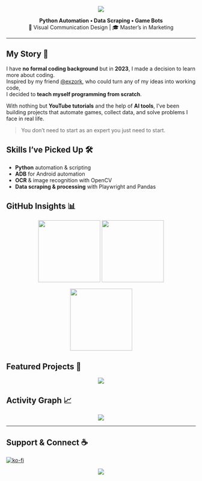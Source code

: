 <p align="center">
  <img src="https://capsule-render.vercel.app/api?type=waving&color=ff4d4d&height=200&section=header&text=BrayAlter&fontSize=50&fontColor=ffffff&animation=fadeIn&fontAlignY=35" />
</p>

<p align="center">
  <b>Python Automation • Data Scraping • Game Bots</b><br/>
  🎨 Visual Communication Design | 🎓 Master’s in Marketing
</p>

---

## My Story 📖
I have **no formal coding background** but in **2023**, I made a decision to learn more about coding.  
Inspired by my friend [@exzork](https://github.com/exzork), who could turn any of my ideas into working code,  
I decided to **teach myself programming from scratch**.

With nothing but **YouTube tutorials** and the help of **AI tools**, I’ve been building projects that automate games, collect data, and solve problems I face in real life.

> You don’t need to start as an expert you just need to start.



## Skills I’ve Picked Up 🛠
- **Python** automation & scripting  
- **ADB** for Android automation  
- **OCR** & image recognition with OpenCV  
- **Data scraping & processing** with Playwright and Pandas  



## GitHub Insights 📊
<p align="center">
  <img src="https://github-readme-stats.vercel.app/api?username=BrayAlter&show_icons=true&theme=radical&hide_border=true&count_private=true" height="165" />
  <img src="https://github-readme-stats.vercel.app/api/top-langs?username=BrayAlter&layout=compact&theme=radical&hide_border=true" height="165" />
</p>

<p align="center">
  <img src="https://github-readme-streak-stats.herokuapp.com/?user=BrayAlter&theme=radical&hide_border=true" height="165" />
</p>



## Featured Projects 🌟
<p align="center">
  <a href="https://github.com/BrayAlter/UAT-Global-Server">
    <img src="https://github-readme-stats.vercel.app/api/pin/?username=BrayAlter&repo=UAT-Global-Server&theme=radical&hide_border=true" />
  </a>
</p>




## Activity Graph 📈
<p align="center">
  <img src="https://github-readme-activity-graph.vercel.app/graph?username=BrayAlter&theme=redical&hide_border=true&area=true" />
</p>

---

## Support & Connect ☕

[![ko-fi](https://ko-fi.com/img/githubbutton_sm.svg)](https://ko-fi.com/M4M21JMVL8)

<p align="center">
  <img src="https://capsule-render.vercel.app/api?type=waving&color=ff4d4d&height=120&section=footer" />
</p>
